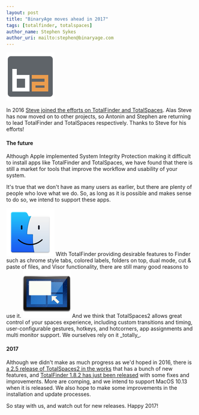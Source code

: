 ```yaml
---
layout: post
title: "BinaryAge moves ahead in 2017"
tags: [totalfinder, totalspaces]
author_name: Stephen Sykes
author_uri: mailto:stephen@binaryage.com
---
```

<img src="/shared/img/icons/binaryage-badge-128.png" class="intro-icon" style="clear: both" />

In 2016 [Steve joined the efforts on TotalFinder and TotalSpaces](/meet-steve-the-new-lead/). Alas Steve has now moved on to other projects, so Antonin and Stephen are returning to lead TotalFinder and TotalSpaces respectively. Thanks to Steve for his efforts!


#### The future
Although Apple implemented System Integrity Protection making it difficult to install apps like TotalFinder and TotalSpaces, we have found that there is still a market for tools that improve the workflow and usability of your system.

It's true that we don't have as many users as earlier, but there are plenty of people who love what we do. So, as long as it is possible and makes sense to do so, we intend to support these apps. 

<img src="/shared/img/icons/totalfinder-128.png" class="intro-icon" style="clear: both" />
With TotalFinder providing desirable features to Finder such as chrome style tabs, colored labels, folders on top, dual mode, cut & paste of files, and Visor functionality, there are still many good reasons to use it.

<img src="/shared/img/icons/totalspaces2-128.png" class="intro-icon" style="clear: both" />
And we think that TotalSpaces2 allows great control of your spaces experience, including custom transitions and timing, user-configurable gestures, hotkeys, and hotcorners, app assignments and multi monitor support. We ourselves rely on it _totally_.

#### 2017
Although we didn't make as much progress as we'd hoped in 2016, there is [a 2.5 release of TotalSpaces2 in the works](https://totalspaces.binaryage.com/changes-beta) that has a bunch of new features, and [TotalFinder 1.8.2 has just been released](https://totalfinder.binaryage.com/changes) with some fixes and improvements. More are comping, and we intend to support MacOS 10.13 when it is released. We also hope to make some improvements in the installation and update processes.

So stay with us, and watch out for new releases. Happy 2017!


[Discuss]: http://discuss.binaryage.com/t/binaryage-moves-ahead-in-2017
[TotalFinder]: http://totalfinder.binaryage.com
[TotalSpaces]: http://totalspaces.binaryage.com
